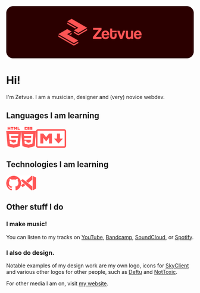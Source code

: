 <div align="center">
<img src="images/github banner.png" width="800px" alt="Zetvue's Github Banner">
</div>

# Hi!

I'm Zetvue. I am a musician, designer and (very) novice webdev.

## Languages I am learning 
<img src="images/html5.svg" width="40px" alt="HTML5"><img src="images/css3.svg" width="40px" alt="CSS3"><img src="images/md.svg" height="50px" alt="Markdown">

## Technologies I am learning
<img src="images/github.svg" width="40px" alt="Github"><img src="images/vscode.svg" width="40px" alt="Visual Studio Code">


## Other stuff I do

### I make music!

You can listen to my tracks on [YouTube](https://youtube.com/c/Zetvue), [Bandcamp](https://zetvue.bandcamp.com), [SoundCloud](https://soundcloud.com/zetvue), or [Spotify](https://open.spotify.com/artist/7o8JZ8DuQ9uCEpq5xM8C8K).

### I also do design.

Notable examples of my design work are my own logo, icons for [SkyClient](https://skyclient.co) and various other logos for other people, such as [Deftu](https://github.com/Deftu) and [NotToxic](https://github.com/nottoxicdev).

For other media I am on, visit [my website](https://zetvue.carrd.co).
